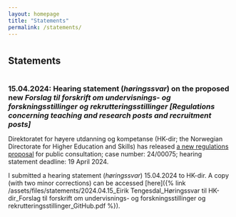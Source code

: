```yaml
---
layout: homepage
title: "Statements"
permalink: /statements/
---
```


<h2 id="statements" style="margin: 40px 0px 10px;">Statements</h2>
<h3 id="HK-dir" style="margin: 40px 0px 10px;">15.04.2024: Hearing statement (<i>høringssvar</i>) on the proposed new <i>Forslag til forskrift om undervisnings- og forskningsstillinger og rekrutteringsstillinger [Regulations concerning teaching and research posts and recruitment posts]</i></h3>
<p>Direktoratet for høyere utdanning og kompetanse (HK-dir; the Norwegian Directorate for Higher Education and Skills) has released <a href="https://hkdir.no/hoyere-utdanning-og-forskning/horing-forslag-til-forskrift-om-undervisnings-og-forskningsstillinger-og-rekrutteringsstillinger">a new regulations proposal</a> for public consultation; case number: 24/00075; hearing statement deadline: 19 April 2024.</p>

<p>I submitted a hearing statement (<i>høringssvar</i>) 15.04.2024 to HK-dir. A copy (with two minor corrections) can be accessed [here]({% link /assets/files/statements/2024.04.15_Eirik Tengesdal_Høringssvar til HK-dir_Forslag til forskrift om undervisnings- og forskningsstillinger og rekrutteringsstillinger_GitHub.pdf %}).</p>
